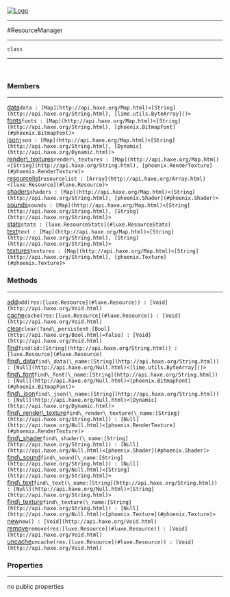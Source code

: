 
[![Logo](../../images/logo.png)](../../api/index.html)

---



#ResourceManager



---

`class`
<span class="meta">

</span>


---

&nbsp;
&nbsp;

<h3>Members</h3> <hr/><span class="member apipage">
            <a name="data"><a class="lift" href="#data">data</a></a><code class="signature apipage">data : [Map](http://api.haxe.org/Map.html)&lt;[String](http://api.haxe.org/String.html), [lime.utils.ByteArray]()&gt;</code><br/></span>
        <span class="small_desc_flat"></span><span class="member apipage">
            <a name="fonts"><a class="lift" href="#fonts">fonts</a></a><code class="signature apipage">fonts : [Map](http://api.haxe.org/Map.html)&lt;[String](http://api.haxe.org/String.html), [phoenix.BitmapFont](#phoenix.BitmapFont)&gt;</code><br/></span>
        <span class="small_desc_flat"></span><span class="member apipage">
            <a name="json"><a class="lift" href="#json">json</a></a><code class="signature apipage">json : [Map](http://api.haxe.org/Map.html)&lt;[String](http://api.haxe.org/String.html), [Dynamic](http://api.haxe.org/Dynamic.html)&gt;</code><br/></span>
        <span class="small_desc_flat"></span><span class="member apipage">
            <a name="render_textures"><a class="lift" href="#render_textures">render\_textures</a></a><code class="signature apipage">render\_textures : [Map](http://api.haxe.org/Map.html)&lt;[String](http://api.haxe.org/String.html), [phoenix.RenderTexture](#phoenix.RenderTexture)&gt;</code><br/></span>
        <span class="small_desc_flat"></span><span class="member apipage">
            <a name="resourcelist"><a class="lift" href="#resourcelist">resourcelist</a></a><code class="signature apipage">resourcelist : [Array](http://api.haxe.org/Array.html)&lt;[luxe.Resource](#luxe.Resource)&gt;</code><br/></span>
        <span class="small_desc_flat"></span><span class="member apipage">
            <a name="shaders"><a class="lift" href="#shaders">shaders</a></a><code class="signature apipage">shaders : [Map](http://api.haxe.org/Map.html)&lt;[String](http://api.haxe.org/String.html), [phoenix.Shader](#phoenix.Shader)&gt;</code><br/></span>
        <span class="small_desc_flat"></span><span class="member apipage">
            <a name="sounds"><a class="lift" href="#sounds">sounds</a></a><code class="signature apipage">sounds : [Map](http://api.haxe.org/Map.html)&lt;[String](http://api.haxe.org/String.html), [String](http://api.haxe.org/String.html)&gt;</code><br/></span>
        <span class="small_desc_flat"></span><span class="member apipage">
            <a name="stats"><a class="lift" href="#stats">stats</a></a><code class="signature apipage">stats : [luxe.ResourceStats](#luxe.ResourceStats)</code><br/></span>
        <span class="small_desc_flat"></span><span class="member apipage">
            <a name="text"><a class="lift" href="#text">text</a></a><code class="signature apipage">text : [Map](http://api.haxe.org/Map.html)&lt;[String](http://api.haxe.org/String.html), [String](http://api.haxe.org/String.html)&gt;</code><br/></span>
        <span class="small_desc_flat"></span><span class="member apipage">
            <a name="textures"><a class="lift" href="#textures">textures</a></a><code class="signature apipage">textures : [Map](http://api.haxe.org/Map.html)&lt;[String](http://api.haxe.org/String.html), [phoenix.Texture](#phoenix.Texture)&gt;</code><br/></span>
        <span class="small_desc_flat"></span>

<h3>Methods</h3> <hr/><span class="method apipage">
            <a name="add"><a class="lift" href="#add">add</a></a><code class="signature apipage">add(res:<span>[luxe.Resource](#luxe.Resource)</span>) : [Void](http://api.haxe.org/Void.html)</code><br/><span class="small_desc_flat"></span>
        </span>
    <span class="method apipage">
            <a name="cache"><a class="lift" href="#cache">cache</a></a><code class="signature apipage">cache(res:<span>[luxe.Resource](#luxe.Resource)</span>) : [Void](http://api.haxe.org/Void.html)</code><br/><span class="small_desc_flat"></span>
        </span>
    <span class="method apipage">
            <a name="clear"><a class="lift" href="#clear">clear</a></a><code class="signature apipage">clear(?and\_persistent:<span>[Bool](http://api.haxe.org/Bool.html)=false</span>) : [Void](http://api.haxe.org/Void.html)</code><br/><span class="small_desc_flat"></span>
        </span>
    <span class="method apipage">
            <a name="find"><a class="lift" href="#find">find</a></a><code class="signature apipage">find(id:<span>[String](http://api.haxe.org/String.html)</span>) : [luxe.Resource](#luxe.Resource)</code><br/><span class="small_desc_flat"></span>
        </span>
    <span class="method apipage">
            <a name="find_data"><a class="lift" href="#find_data">find\_data</a></a><code class="signature apipage">find\_data(\_name:<span>[String](http://api.haxe.org/String.html)</span>) : [Null](http://api.haxe.org/Null.html)&lt;[lime.utils.ByteArray]()&gt;</code><br/><span class="small_desc_flat"></span>
        </span>
    <span class="method apipage">
            <a name="find_font"><a class="lift" href="#find_font">find\_font</a></a><code class="signature apipage">find\_font(\_name:<span>[String](http://api.haxe.org/String.html)</span>) : [Null](http://api.haxe.org/Null.html)&lt;[phoenix.BitmapFont](#phoenix.BitmapFont)&gt;</code><br/><span class="small_desc_flat"></span>
        </span>
    <span class="method apipage">
            <a name="find_json"><a class="lift" href="#find_json">find\_json</a></a><code class="signature apipage">find\_json(\_name:<span>[String](http://api.haxe.org/String.html)</span>) : [Null](http://api.haxe.org/Null.html)&lt;[Dynamic](http://api.haxe.org/Dynamic.html)&gt;</code><br/><span class="small_desc_flat"></span>
        </span>
    <span class="method apipage">
            <a name="find_render_texture"><a class="lift" href="#find_render_texture">find\_render\_texture</a></a><code class="signature apipage">find\_render\_texture(\_name:<span>[String](http://api.haxe.org/String.html)</span>) : [Null](http://api.haxe.org/Null.html)&lt;[phoenix.RenderTexture](#phoenix.RenderTexture)&gt;</code><br/><span class="small_desc_flat"></span>
        </span>
    <span class="method apipage">
            <a name="find_shader"><a class="lift" href="#find_shader">find\_shader</a></a><code class="signature apipage">find\_shader(\_name:<span>[String](http://api.haxe.org/String.html)</span>) : [Null](http://api.haxe.org/Null.html)&lt;[phoenix.Shader](#phoenix.Shader)&gt;</code><br/><span class="small_desc_flat"></span>
        </span>
    <span class="method apipage">
            <a name="find_sound"><a class="lift" href="#find_sound">find\_sound</a></a><code class="signature apipage">find\_sound(\_name:<span>[String](http://api.haxe.org/String.html)</span>) : [Null](http://api.haxe.org/Null.html)&lt;[String](http://api.haxe.org/String.html)&gt;</code><br/><span class="small_desc_flat"></span>
        </span>
    <span class="method apipage">
            <a name="find_text"><a class="lift" href="#find_text">find\_text</a></a><code class="signature apipage">find\_text(\_name:<span>[String](http://api.haxe.org/String.html)</span>) : [Null](http://api.haxe.org/Null.html)&lt;[String](http://api.haxe.org/String.html)&gt;</code><br/><span class="small_desc_flat"></span>
        </span>
    <span class="method apipage">
            <a name="find_texture"><a class="lift" href="#find_texture">find\_texture</a></a><code class="signature apipage">find\_texture(\_name:<span>[String](http://api.haxe.org/String.html)</span>) : [Null](http://api.haxe.org/Null.html)&lt;[phoenix.Texture](#phoenix.Texture)&gt;</code><br/><span class="small_desc_flat"></span>
        </span>
    <span class="method apipage">
            <a name="new"><a class="lift" href="#new">new</a></a><code class="signature apipage">new() : [Void](http://api.haxe.org/Void.html)</code><br/><span class="small_desc_flat"></span>
        </span>
    <span class="method apipage">
            <a name="remove"><a class="lift" href="#remove">remove</a></a><code class="signature apipage">remove(res:<span>[luxe.Resource](#luxe.Resource)</span>) : [Void](http://api.haxe.org/Void.html)</code><br/><span class="small_desc_flat"></span>
        </span>
    <span class="method apipage">
            <a name="uncache"><a class="lift" href="#uncache">uncache</a></a><code class="signature apipage">uncache(res:<span>[luxe.Resource](#luxe.Resource)</span>) : [Void](http://api.haxe.org/Void.html)</code><br/><span class="small_desc_flat"></span>
        </span>
    

<h3>Properties</h3> <hr/>no public properties

&nbsp;
&nbsp;
&nbsp;